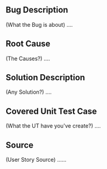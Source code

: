 ## Bug Description
(What the Bug is about) ....

## Root Cause
(The Causes?) ....

## Solution Description
(Any Solution?) ....

## Covered Unit Test Case
(What the UT have you've create?) ....

## Source
(User Story Source) ......
